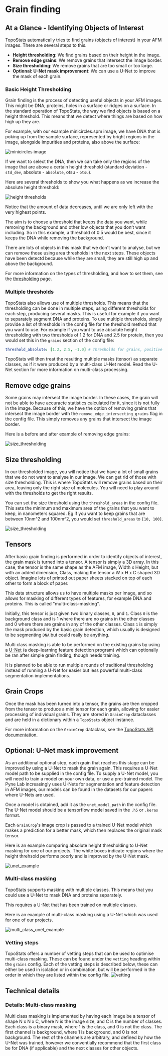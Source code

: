 # Grain finding

## At a Glance - Identifying Objects of Interest

TopoStats automatically tries to find grains (objects of interest) in your AFM images. There are several steps to this.

- **Height thresholding**: We find grains based on their height in the image.
- **Remove edge grains**: We remove grains that intersect the image border.
- **Size thresholding**: We remove grains that are too small or too large.
- **Optional: U-Net mask improvement**: We can use a U-Net to improve the mask of each grain.

### Basic Height Thresholding

Grain finding is the process of detecting useful objects in your AFM images. This might be DNA, proteins, holes in a
surface or ridges on a surface.
In the standard operation of TopoStats, the way we find objects is based on a height threshold. This means that we
detect where things are based on how high up they are.

For example, with our example minicircles.spm image, we have DNA that is poking up from the sample surface, represented
by
bright regions in the image, alongside impurities and proteins, also above the surface:

![minicircles image](../_static/images/grain_finding/grain_finding_minicircles.png)

If we want to select the DNA, then we can take only the regions of the image that are above a certain height
threshold (standard deviation - `std_dev`, absolute - `absolute`, otsu - `otsu`).

Here are several thresholds to show you what happens as we increase the absolute height threshold:

![height thresholds](../_static/images/grain_finding/grain_finding_grain_thresholds.png)

Notice that the amount of data decreases, until we are only left with the very highest points.

The aim is to choose a threshold that keeps the data you want, while removing the background and other low objects
that you don’t want including.
So in this example, a threshold of 0.5 would be best, since it keeps the DNA while removing the background.

There are lots of objects in this mask that we don't want to analyse, but we can remove those using area thresholds in
the next steps. These objects have been detectd because while they are small, they are still high up and above the
background.

For more information on the types of thresholding, and how to set them, see the [thresholding](thresholding.md) page.

### Multiple thresholds

TopoStats also allows use of multiple thresholds. This means that the thresholding can be done in multiple steps, using
different thresholds for each step, producing several masks. This is useful for example if you want to separately
segment DNA and proteins. To use multiple thresholds, simply provide a list of thresholds in the config file for the
threshold method that you want to use. For example if you want to use absolute height thresholding with two
thresholds of 1.2 for DNA and 2.5 for protein, then you would set this in the `grains` section of the config file:

```yaml
threshold_absolute: [1.2, 2.5, -1.0] # Thresholds for grains, positive for above the image background and negative for below. List[float]
```

TopoStats will then treat the resulting multiple masks (tensor) as separate classes, as if it were produced by a
multi-class U-Net model. Read the U-Net section for more information on multi-class processing.

## Remove edge grains

Some grains may intersect the image border. In these cases, the grain will not be able to have accuracte statistics
calculated for it, since it is not fully in the image. Because of this, we have the option of removing grains that
intersect the image border with the `remove_edge_intersecting_grains` flag in the config file. This simply removes
any grains that intersect the image border.

Here is a before and after example of removing edge grains:

![size_thresholding](../_static/images/grain_finding/grain_finding_tidy_borders.png)

## Size thresholding

In our thresholded image, you will notice that we have a lot of small grains that we do not want to analyse in our
image. We can get rid of those with size thresholding. This is where TopoStats will remove grains based on their area,
leaving only the right size of molecules. You will need to play around with the thresholds to get the right results.

You can set the size threshold using the `threshold_areas` in the config file. This sets the minimum and
maximum area of the grains that you want to keep, in nanometers squared. Eg if you want to keep grains that are between
10nm^2 and 100nm^2, you would set `threshold_areas` to `[10, 100]`.

![size_thresholding](../_static/images/grain_finding/grain_finding_size_thresholding.png)

## Tensors

After basic grain finding is performed in order to identify objects of interest, the grain mask is turned into a tensor.
A tensor is simply a 3D array. In this case, the tensor is the same shape as the AFM image, Width x Height, but with an
added dimension, Class, making the tensor a W x H x C shaped 3D object. Imagine lots of printed out paper sheets stacked
on top of each other to form a block of paper.

This data structure allows us to have multiple masks per image, and so allows for masking of different types of
features, for example DNA and proteins. This is called "multi-class-masking".

Initially, this tensor is just given two binary classes, `0`, and `1`. Class `0` is the background class and is 1 where
there are no grains in the other classes and 0 where there are grains in any of the other classes. Class `1` is simply
the mask produced by the basic grain detection, which usually is designed to be segmenting `DNA` but could really be
anything.

Multi class masking is able to be performed on the existing grains by using a
[U-Net](https://en.wikipedia.org/wiki/U-Net) (a deep-learning feature detection program) which can optionally be ran
after simple grain finding, though needs training.

It is planned to be able to run multiple rounds of traditional thresholding instead of running a U-Net for easier but
less powerful multi-class segmentation implementations.

## Grain Crops

Once the mask has been turned into a tensor, the grains are then cropped from the tensor to produce a mini tensor for
each grain, allowing for easier processing of individual grains. They are stored in `GrainCrop` dataclasses and are held
in a dictionary within a `TopoStats` object instance.

For more information on the `GrainCrop` dataclass, see the [TopoStats API documentation.](https://afm-spm.github.io/TopoStats/main/autoapi/index.html)

## Optional: U-Net mask improvement

As an additional optional step, each grain that reaches this stage can be improved by using a U-Net to mask the grain
again. This requires a U-Net model path to be supplied in the config file. To supply a U-Net model, you will need to
train a model on your own data, or use a pre-trained model. The Pyne Lab increasingly uses U-Nets for segmentation
and feature detection in AFM images, our models can be found in the datasets for our papers where U-Nets are used.

Once a model is obtained, add it as the `unet_model_path` in the config file. The U-Net model should be a tensorflow
model saved in the `.h5` or `.keras` format.

Each `GrainCrop`'s image crop is passed to a trained U-Net model which makes a prediction for a better mask, which then
replaces the original mask tensor.

Here is an example comparing absolute height thresholding to U-Net masking for one of our projects. The white boxes
indicate regions where the height threhsold performs poorly and is improved by the U-Net mask.

![unet_example](../_static/images/grain_finding/grain_finding_unet_example.png)

### Multi-class masking

TopoStats supports masking with multiple classes. This means that you could use a U-Net to mask DNA and proteins
separately.

This requires a U-Net that has been trained on multiple classes.

Here is an example of multi-class masking using a U-Net which was used for one of our projects.

![multi_class_unet_example](../_static/images/grain_finding/grain_finding_unet_multi_class_example.png)

### Vetting steps

TopoStats offers a number of vetting steps that can be used to optimise multi-class masking. These can be found
under the `vetting` heading within the `grains` config. Each of the vetting steps is described below, these can
either be used in isolation or in combination, but will be performed in the order in which they are listed within
the config file.
![vetting](../_static/images/grain_finding/vetting.png)

## Technical details

### Details: Multi-class masking

Multi class masking is implemented by having each image be a tensor of shape N x N x C, where N is the image size,
and C is the number of classes. Each class is a binary mask, where 1 is the class, and 0 is not the class.
The first channel is background, where 1 is background, and 0 is not background. The rest of the channels
are arbitrary, and defined by how the U-Net was trained, however we conventially recommend that the first class
be for DNA (if applicable) and the next classes for other objects.
